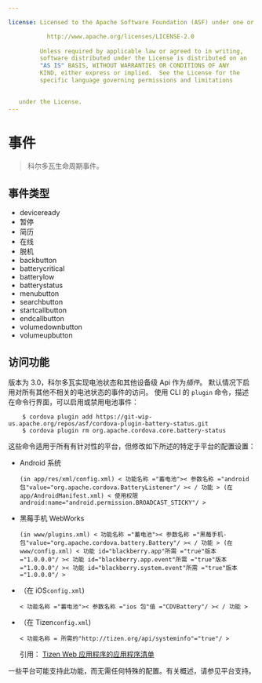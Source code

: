 ```yaml
---

license: Licensed to the Apache Software Foundation (ASF) under one or more contributor license agreements. See the NOTICE file distributed with this work for additional information regarding copyright ownership. The ASF licenses this file to you under the Apache License, Version 2.0 (the "License"); you may not use this file except in compliance with the License. You may obtain a copy of the License at

           http://www.apache.org/licenses/LICENSE-2.0
    
         Unless required by applicable law or agreed to in writing,
         software distributed under the License is distributed on an
         "AS IS" BASIS, WITHOUT WARRANTIES OR CONDITIONS OF ANY
         KIND, either express or implied.  See the License for the
         specific language governing permissions and limitations
    

   under the License.
---
```


# 事件

> 科尔多瓦生命周期事件。

## 事件类型

*   deviceready
*   暂停
*   简历
*   在线
*   脱机
*   backbutton
*   batterycritical
*   batterylow
*   batterystatus
*   menubutton
*   searchbutton
*   startcallbutton
*   endcallbutton
*   volumedownbutton
*   volumeupbutton

## 访问功能

版本为 3.0，科尔多瓦实现电池状态和其他设备级 Api 作为*插件*。 默认情况下启用对所有其他不相关的电池状态的事件的访问。 使用 CLI 的 `plugin` 命令，描述在命令行界面，可以启用或禁用电池事件：

        $ cordova plugin add https://git-wip-us.apache.org/repos/asf/cordova-plugin-battery-status.git
        $ cordova plugin rm org.apache.cordova.core.battery-status
    

这些命令适用于所有有针对性的平台，但修改如下所述的特定于平台的配置设置：

*   Android 系统
    
        (in app/res/xml/config.xml) < 功能名称 ="蓄电池">< 参数名称 ="android 包"value="org.apache.cordova.BatteryListener"/ >< / 功能 > (在 app/AndroidManifest.xml) < 使用权限 android:name="android.permission.BROADCAST_STICKY"/ >
        

*   黑莓手机 WebWorks
    
        (in www/plugins.xml) < 功能名称 ="蓄电池">< 参数名称 ="黑莓手机-包"value="org.apache.cordova.battery.Battery"/ >< / 功能 > (在 www/config.xml) < 功能 id="blackberry.app"所需 ="true"版本 ="1.0.0.0"/ >< 功能 id="blackberry.app.event"所需 ="true"版本 ="1.0.0.0"/ >< 功能 id="blackberry.system.event"所需 ="true"版本 ="1.0.0.0"/ >
        

*   （在 iOS`config.xml`)
    
        < 功能名称 ="蓄电池">< 参数名称 ="ios 包"值 ="CDVBattery"/ >< / 功能 >
        

*   （在 Tizen`config.xml`)
    
        < 功能名称 = 所需的"http://tizen.org/api/systeminfo"="true"/ >
        
    
    引用： [Tizen Web 应用程序的应用程序清单][1]

 [1]: https://developer.tizen.org/help/topic/org.tizen.help.gs/Creating%20a%20Project.html?path=0_1_1_3#8814682_CreatingaProject-EditingconfigxmlFeatures

一些平台可能支持此功能，而无需任何特殊的配置。有关概述，请参见平台支持。